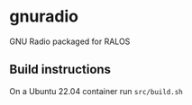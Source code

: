 # gnuradio

GNU Radio packaged for RALOS

## Build instructions

On a Ubuntu 22.04 container run `src/build.sh`
